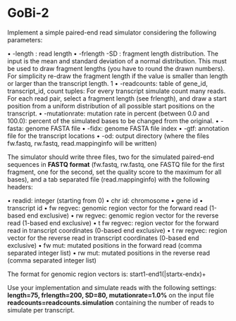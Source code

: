 # GoBi-2

Implement a simple paired-end read simulator considering the following parameters:

• -length <int> : read length
• -frlength <int> -SD <int>: fragment length distribution. The input is the mean and standard
deviation of a normal distribution. This must be used to draw fragment lengths (you
have to round the drawn numbers). For simplicity re-draw the fragment length if the value is
smaller than length or larger than the transcript length.
1
• -readcounts: table of gene_id, transcript_id, count tuples: For every transcript simulate
count many reads. For each read pair, select a fragment length (see frlength), and draw a
start position from a uniform distribution of all possible start positions on the transcript.
• -mutationrate: mutation rate in percent (between 0.0 and 100.0): percent of the simulated
bases to be changed from the original.
• -fasta: genome FASTA file
• -fidx: genome FASTA file index
• -gtf: annotation file for the transcript locations
• -od: output directory (where the files fw.fastq, rw.fastq, read.mappinginfo will be written)
  
The simulator should write three files, two for the simulated paired-end sequences in **FASTQ format**
(fw.fastq, rw.fastq, one FASTQ file for the first fragment, one for the second, set the quality score
to the maximum for all bases), and a tab separated file (read.mappinginfo) with the following
headers:

• readid: integer (starting from 0)
• chr id: chromosome
• gene id
• transcript id
• fw regvec: genomic region vector for the forward read (1-based end exclusive)
• rw regvec: genomic region vector for the reverse read (1-based end exclusive)
• t fw regvec: region vector for the forward read in transcript coordinates (0-based end exclusive)
• t rw regvec: region vector for the reverse read in transcript coordinates (0-based end exclusive)
• fw mut: mutated positions in the forward read (comma separated integer list)
• rw mut: mutated positions in the reverse read (comma separated integer list)

The format for genomic region vectors is:
start1-end1(|startx-endx)+

Use your implementation and simulate reads with the following settings:
**length=75, frlength=200, SD=80, mutationrate=1.0%** on the input file
**readcounts=readcounts.simulation** containing the number of reads to simulate per transcript.
